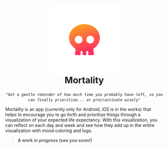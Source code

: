<h1 align="center">
<img src="repository/SplashAppIcon-NoBg.png" width=225 align="center" />
<br/>
Mortality
</h1>

<p align="center">
  <em>
    <code>"Get a gentle reminder of how much time you probably have left, so you can finally prioritize... or procrastinate wisely"</code>
  </em>
  <br/>
</p>

<p align="center">

Mortality is an app (currently only for Android, iOS is in the works) that helps to encourage you to go forth and prioritize things through a visualization of your expected life expectancy. With this visualization, you can reflect on each day and week and see how they add up 
in the entire visualization with mood coloring and logs. 

</p>


> **A work in progress (see you soon!)**

